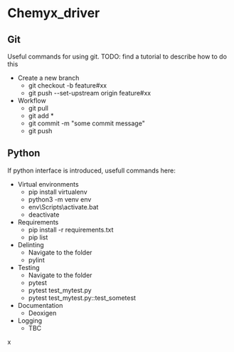 # Chemyx_driver

## Git
Useful commands for using git. 
TODO: find a tutorial to describe how to do this
* Create a new branch
    * git checkout -b feature#xx
    * git push --set-upstream origin feature#xx
* Workflow
    * git pull
    * git add *
    * git commit -m "some commit message"
    * git push 

## Python
If python interface is introduced, usefull commands here:
* Virtual environments 
    * pip install virtualenv
    * python3 -m venv env
    * env\Scripts\activate.bat
    * deactivate
* Requirements
    * pip install -r requirements.txt
    * pip list
* Delinting
    * Navigate to the folder
    * pylint
* Testing
    * Navigate to the folder
    * pytest
    * pytest test_mytest.py
    * pytest test_mytest.py::test_sometest
* Documentation
    * Deoxigen
* Logging
    * TBC


x